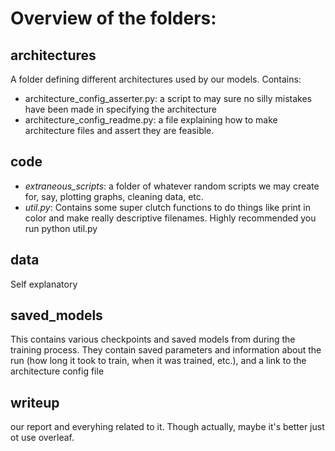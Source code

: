 Overview of the folders:
========================


architectures
-------------
A folder defining different architectures used by our models.  Contains:
 + architecture_config_asserter.py: a script to may sure no silly mistakes have been made in specifying the architecture
 + architecture_config_readme.py: a file explaining how to make architecture files and assert they are feasible.


code
------
 + *extraneous_scripts*: a folder of whatever random scripts we may create for, say, plotting graphs, cleaning data, etc.
 + *util.py*:  Contains some super clutch functions to do things like print in color and make really descriptive filenames. Highly recommended you run python util.py


data
-----
Self explanatory


saved_models
------------
This contains various checkpoints and saved models from during the training process.  They contain saved parameters and information about the run (how long it took to train, when it was trained, etc.), and a link to the architecture config file


writeup
---------
our report and everyhing related to it.   Though actually, maybe it's better just ot use overleaf.
